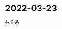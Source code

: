 # 2022-03-23

共 0 条

<!-- BEGIN WEIBO -->
<!-- 最后更新时间 Wed Mar 23 2022 22:01:09 GMT+0800 (China Standard Time) -->

<!-- END WEIBO -->
